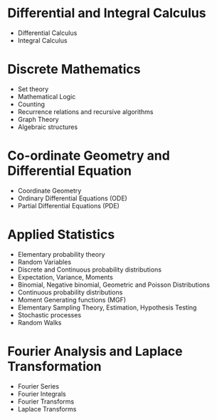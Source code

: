 # Differential and Integral Calculus
* Differential Calculus
* Integral Calculus

# Discrete Mathematics
* Set theory
* Mathematical Logic
* Counting
* Recurrence relations and recursive algorithms
* Graph Theory
* Algebraic structures

# Co-ordinate Geometry and Differential Equation
* Coordinate Geometry
* Ordinary Differential Equations (ODE)
* Partial Differential Equations (PDE)

# Applied Statistics
* Elementary probability theory
* Random Variables
* Discrete and Continuous probability distributions
* Expectation, Variance, Moments
* Binomial, Negative binomial, Geometric and Poisson Distributions
* Continuous probability distributions
* Moment Generating functions (MGF)
* Elementary Sampling Theory, Estimation, Hypothesis Testing
* Stochastic processes
* Random Walks

# Fourier Analysis and Laplace Transformation
* Fourier Series
* Fourier Integrals
* Fourier Transforms
* Laplace Transforms
